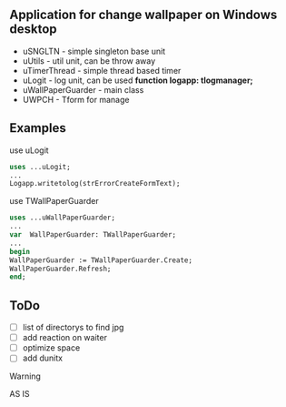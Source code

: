 ## Application for change wallpaper on Windows desktop
- uSNGLTN - simple singleton base unit
- uUtils - util unit, can be throw away
- uTimerThread - simple thread based timer
- uLogit - log unit, can be used **function logapp: tlogmanager;**
- uWallPaperGuarder - main class 
- UWPCH - Tform for manage
## Examples
use uLogit
```Pascal 
uses ...uLogit;
...
Logapp.writetolog(strErrorCreateFormText);
```
use TWallPaperGuarder
```Pascal 
uses ...uWallPaperGuarder;
...
var  WallPaperGuarder: TWallPaperGuarder;
...
begin
WallPaperGuarder := TWallPaperGuarder.Create;
WallPaperGuarder.Refresh;
end;
```

## ToDo

- [ ] list of directorys to find jpg
- [ ] add reaction on waiter
- [ ] optimize space
- [ ] add dunitx

> [!WARNING]
> AS IS
